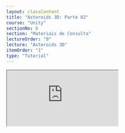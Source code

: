 ```yaml
---
layout: classContent
title: "Asteroids 3D: Parte 02"
course: "Unity"
sectionNo: 0
section: "Materiais de Consulta"
lectureOrder: "0"
lecture: "Asteroids 3D"
itemOrder: "1"
type: "Tutorial"
---
```

<iframe src="https://docs.google.com/document/d/e/2PACX-1vQONfBxMGvYwNiRAjqDUPW9eVKI2nVP3m5znYI8DfAOHYW8Dd-DJN5WtX6pgio0RXeRkEgO0PdmMQ0F/pub?embedded=true"></iframe>